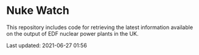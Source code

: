 # Nuke Watch

This repository includes code for retrieving the latest information available on the output of EDF nuclear power plants in the UK.

Last updated: 2021-06-27 01:56